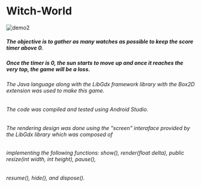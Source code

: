 # Witch-World

![demo2](https://github.com/Jaime-Cristobal/Witch-World/blob/master/demogif2.gif?raw=true)

##### The objective is to gather as many watches as possible to keep the score timer above 0.
##### Once the timer is 0, the sun starts to move up and once it reaches the very top, the game will be a loss.
#####
#####
###### The Java language along with the LibGdx framework library with the Box2D extension was used to make this game. 
###### The code was compiled and tested using Android Studio.
###### 
###### 
###### The rendering design was done using the "screen" interaface provided by the LibGdx library which was composed of
###### implementing the following functions: show(), render(float delta), public resize(int width, int height), pause(),
###### resume(), hide(), and dispose().
